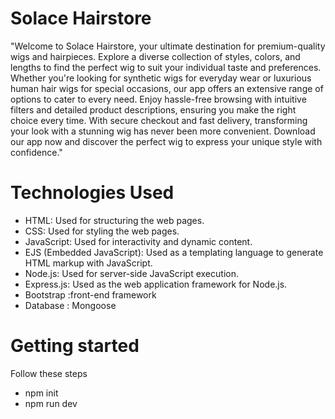 # Solace Hairstore
"Welcome to Solace Hairstore, your ultimate destination for premium-quality wigs and hairpieces. Explore a diverse collection of styles, colors, and lengths to find the perfect wig to suit your individual taste and preferences. Whether you're looking for synthetic wigs for everyday wear or luxurious human hair wigs for special occasions, our app offers an extensive range of options to cater to every need. Enjoy hassle-free browsing with intuitive filters and detailed product descriptions, ensuring you make the right choice every time. With secure checkout and fast delivery, transforming your look with a stunning wig has never been more convenient. Download our app now and discover the perfect wig to express your unique style with confidence."

# Technologies Used
* HTML: Used for structuring the web pages.
* CSS: Used for styling the web pages.
* JavaScript: Used for interactivity and dynamic content.
* EJS (Embedded JavaScript): Used as a templating language to generate HTML markup with JavaScript.
* Node.js: Used for server-side JavaScript execution.
* Express.js: Used as the web application framework for Node.js.
* Bootstrap :front-end framework
* Database : Mongoose

# Getting started
Follow these steps
* npm init
* npm run dev
